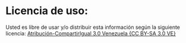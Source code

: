 # Licencia de uso:
Usted es libre de usar y/o distribuir esta información según la siguiente licencia:
[Atribución-CompartirIgual 3.0 Venezuela {CC BY-SA 3.0 VE}](https://creativecommons.org/licenses/by-sa/3.0/ve/)


